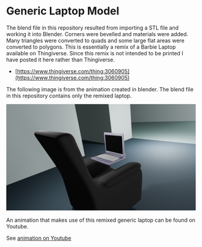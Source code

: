# Generic Laptop Model

The blend file in this repository resulted from importing a STL file and working it 
into Blender. Corners were bevelled and materials were added. Many triangles were converted 
to quads and some large flat areas were converted to polygons. This is essentially
a remix of a Barbie Laptop available on Thingiverse. Since this remix is not intended
to be printed I have posted it here rather than Thingiverse.

* [https://www.thingiverse.com/thing:3060905](https://www.thingiverse.com/thing:3060905) 


The following image is from the animation created in blender. The blend file in this 
repository contains only the remixed laptop.

![](laptopChair.png)

An animation that makes use of this remixed generic laptop can be found on Youtube.

See [animation on Youtube](https://www.youtube.com/watch?v=BWWSsFbyqvk)
